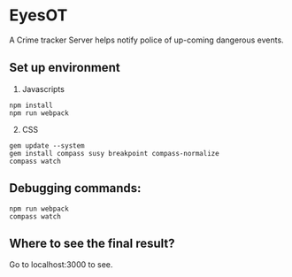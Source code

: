 # EyesOT
A Crime tracker Server helps notify police of up-coming dangerous events.

## Set up environment
1. Javascripts
```
npm install
npm run webpack
```

2. CSS
```
gem update --system
gem install compass susy breakpoint compass-normalize
compass watch
```

## Debugging commands:
```
npm run webpack
compass watch
```

## Where to see the final result?
Go to localhost:3000 to see.
